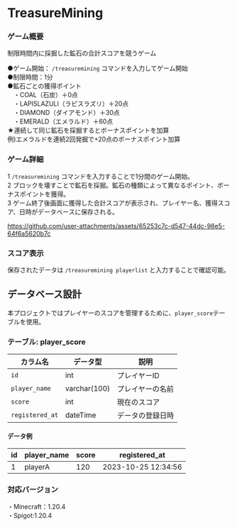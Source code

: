 # TreasureMining 
### ゲーム概要 
制限時間内に採掘した鉱石の合計スコアを競うゲーム

●ゲーム開始： `/treasuremining` コマンドを入力してゲーム開始  
●制限時間：1分  
●鉱石ごとの獲得ポイント  
&emsp;・COAL（石炭）＋0点  
&emsp;・LAPISLAZULI（ラピスラズリ）＋20点  
&emsp;・DIAMOND（ダイアモンド）＋30点  
&emsp;・EMERALD（エメラルド）＋60点  
★連続して同じ鉱石を採掘するとボーナスポイントを加算  
例)エメラルドを連続2回発掘で+20点のボーナスポイント加算  
### ゲーム詳細  
1 `/treasuremining` コマンドを入力することで1分間のゲーム開始。  
2 ブロックを壊すことで鉱石を採掘。鉱石の種類によって異なるポイント、ボーナスポイントを獲得。  
3 ゲーム終了後画面に獲得した合計スコアが表示され、プレイヤー名、獲得スコア、日時がデータベースに保存される。


https://github.com/user-attachments/assets/65253c7c-d547-44dc-98e5-64f6a5620b7c  

### スコア表示
保存されたデータは `/treasuremining playerlist` と入力することで確認可能。  
## データベース設計
本プロジェクトではプレイヤーのスコアを管理するために、`player_score`テーブルを使用。

### テーブル: player_score
| カラム名         | データ型         | 説明                   |
|------------------|--------------|------------------------|
| `id`            | int          | プレイヤーID           |
| `player_name`   | varchar(100) | プレイヤーの名前       |
| `score`         | int          | 現在のスコア           |
| `registered_at` | dateTime     | データの登録日時       |

#### データ例
| id  | player_name | score | registered_at       |
|-----|-------------|-------|---------------------|
| 1   | playerA     | 120   | 2023-10-25 12:34:56|

### 対応バージョン
・Minecraft：1.20.4  
・Spigot:1.20.4